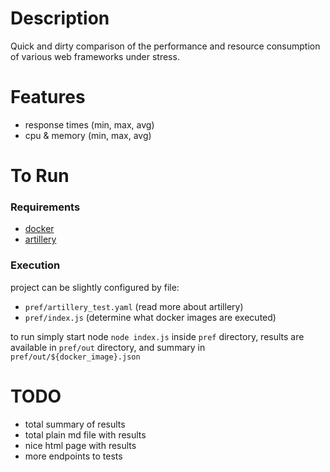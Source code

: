 # Description

Quick and dirty comparison of the performance and resource consumption of various web frameworks under stress.

# Features

- response times (min, max, avg)
- cpu & memory (min, max, avg)

# To Run

### Requirements
 - [docker](https://docs.docker.com/engine/install/)
 - [artillery]()


### Execution

project can be slightly configured by file:
- `pref/artillery_test.yaml` (read more about artillery)
- `pref/index.js` (determine what docker images are executed)

to run simply start node `node index.js` inside `pref` directory, results are available in `pref/out` directory,
and summary in `pref/out/${docker_image}.json`


# TODO

- total summary of results
- total plain md file with results
- nice html page with results
- more endpoints to tests
